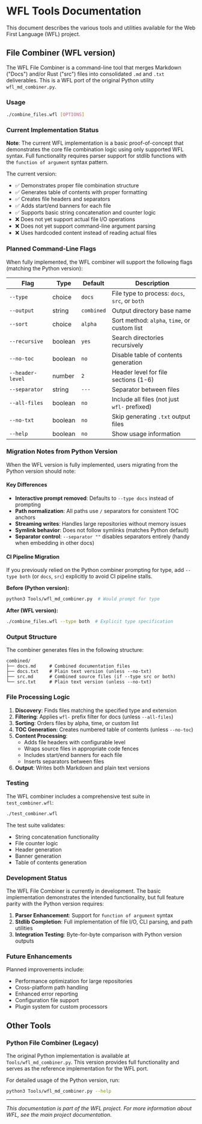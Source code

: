 # WFL Tools Documentation

This document describes the various tools and utilities available for the Web First Language (WFL) project.

## File Combiner (WFL version)

The WFL File Combiner is a command-line tool that merges Markdown ("Docs") and/or Rust ("src") files into consolidated `.md` and `.txt` deliverables. This is a WFL port of the original Python utility `wfl_md_combiner.py`.

### Usage

```bash
./combine_files.wfl [OPTIONS]
```

### Current Implementation Status

**Note**: The current WFL implementation is a basic proof-of-concept that demonstrates the core file combination logic using only supported WFL syntax. Full functionality requires parser support for stdlib functions with the `function of argument` syntax pattern.

The current version:
- ✅ Demonstrates proper file combination structure
- ✅ Generates table of contents with proper formatting
- ✅ Creates file headers and separators
- ✅ Adds start/end banners for each file
- ✅ Supports basic string concatenation and counter logic
- ❌ Does not yet support actual file I/O operations
- ❌ Does not yet support command-line argument parsing
- ❌ Uses hardcoded content instead of reading actual files

### Planned Command-Line Flags

When fully implemented, the WFL combiner will support the following flags (matching the Python version):

| Flag | Type | Default | Description |
|------|------|---------|-------------|
| `--type` | choice | `docs` | File type to process: `docs`, `src`, or `both` |
| `--output` | string | `combined` | Output directory base name |
| `--sort` | choice | `alpha` | Sort method: `alpha`, `time`, or custom list |
| `--recursive` | boolean | `yes` | Search directories recursively |
| `--no-toc` | boolean | `no` | Disable table of contents generation |
| `--header-level` | number | `2` | Header level for file sections (1-6) |
| `--separator` | string | `---` | Separator between files |
| `--all-files` | boolean | `no` | Include all files (not just `wfl-` prefixed) |
| `--no-txt` | boolean | `no` | Skip generating `.txt` output files |
| `--help` | boolean | `no` | Show usage information |

### Migration Notes from Python Version

When the WFL version is fully implemented, users migrating from the Python version should note:

#### Key Differences
- **Interactive prompt removed**: Defaults to `--type docs` instead of prompting
- **Path normalization**: All paths use `/` separators for consistent TOC anchors
- **Streaming writes**: Handles large repositories without memory issues
- **Symlink behavior**: Does not follow symlinks (matches Python default)
- **Separator control**: `--separator ""` disables separators entirely (handy when embedding in other docs)

#### CI Pipeline Migration
If you previously relied on the Python combiner prompting for type, add `--type both` (or `docs`, `src`) explicitly to avoid CI pipeline stalls.

**Before (Python version):**
```bash
python3 Tools/wfl_md_combiner.py  # Would prompt for type
```

**After (WFL version):**
```bash
./combine_files.wfl --type both  # Explicit type specification
```

### Output Structure

The combiner generates files in the following structure:

```
combined/
├── docs.md     # Combined documentation files
├── docs.txt    # Plain text version (unless --no-txt)
├── src.md      # Combined source files (if --type src or both)
└── src.txt     # Plain text version (unless --no-txt)
```

### File Processing Logic

1. **Discovery**: Finds files matching the specified type and extension
2. **Filtering**: Applies `wfl-` prefix filter for docs (unless `--all-files`)
3. **Sorting**: Orders files by alpha, time, or custom list
4. **TOC Generation**: Creates numbered table of contents (unless `--no-toc`)
5. **Content Processing**: 
   - Adds file headers with configurable level
   - Wraps source files in appropriate code fences
   - Includes start/end banners for each file
   - Inserts separators between files
6. **Output**: Writes both Markdown and plain text versions

### Testing

The WFL combiner includes a comprehensive test suite in `test_combiner.wfl`:

```bash
./test_combiner.wfl
```

The test suite validates:
- String concatenation functionality
- File counter logic
- Header generation
- Banner generation  
- Table of contents generation

### Development Status

The WFL File Combiner is currently in development. The basic implementation demonstrates the intended functionality, but full feature parity with the Python version requires:

1. **Parser Enhancement**: Support for `function of argument` syntax
2. **Stdlib Completion**: Full implementation of file I/O, CLI parsing, and path utilities
3. **Integration Testing**: Byte-for-byte comparison with Python version outputs

### Future Enhancements

Planned improvements include:
- Performance optimization for large repositories
- Cross-platform path handling
- Enhanced error reporting
- Configuration file support
- Plugin system for custom processors

## Other Tools

### Python File Combiner (Legacy)

The original Python implementation is available at `Tools/wfl_md_combiner.py`. This version provides full functionality and serves as the reference implementation for the WFL port.

For detailed usage of the Python version, run:
```bash
python3 Tools/wfl_md_combiner.py --help
```

---

*This documentation is part of the WFL project. For more information about WFL, see the main project documentation.*
